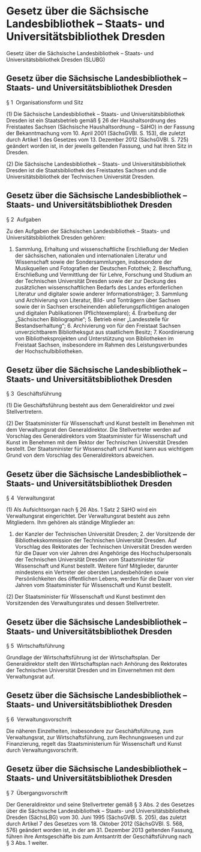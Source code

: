 # Gesetz über die Sächsische Landesbibliothek – Staats- und Universitätsbibliothek Dresden 


Gesetz über die Sächsische Landesbibliothek – Staats- und Universitätsbibliothek Dresden (SLUBG)

## Gesetz über die Sächsische Landesbibliothek – Staats- und Universitätsbibliothek Dresden 
 § 1  Organisationsform und Sitz

(1) Die Sächsische Landesbibliothek – Staats- und Universitätsbibliothek Dresden ist ein Staatsbetrieb gemäß § 26 der Haushaltsordnung des Freistaates Sachsen (Sächsische Haushaltsordnung – SäHO) in der Fassung der Bekanntmachung vom 10. April 2001 (SächsGVBl. S. 153), die zuletzt durch Artikel 1 des Gesetzes vom 13. Dezember 2012 (SächsGVBl. S. 725) geändert worden ist, in der jeweils geltenden Fassung, und hat ihren Sitz in Dresden.

(2) Die Sächsische Landesbibliothek – Staats- und Universitätsbibliothek Dresden ist die Staatsbibliothek des Freistaates Sachsen und die Universitätsbibliothek der Technischen Universität Dresden.


## Gesetz über die Sächsische Landesbibliothek – Staats- und Universitätsbibliothek Dresden 
 § 2  Aufgaben

Zu den Aufgaben der Sächsischen Landesbibliothek – Staats- und Universitätsbibliothek Dresden gehören:

1. Sammlung, Erhaltung und wissenschaftliche Erschließung der Medien der sächsischen, nationalen und internationalen Literatur und Wissenschaft sowie der Sondersammlungen, insbesondere der Musikquellen und Fotografien der Deutschen Fotothek; 2. Beschaffung, Erschließung und Vermittlung der für Lehre, Forschung und Studium an der Technischen Universität Dresden sowie der zur Deckung des zusätzlichen wissenschaftlichen Bedarfs des Landes erforderlichen Literatur und digitaler sowie anderer Informationsträger; 3. Sammlung und Archivierung von Literatur, Bild- und Tonträgern über Sachsen sowie der in Sachsen erscheinenden ablieferungspflichtigen analogen und digitalen Publikationen (Pflichtexemplare); 4. Erarbeitung der „Sächsischen Bibliographie“; 5. Betrieb einer „Landesstelle für Bestandserhaltung“; 6. Archivierung von für den Freistaat Sachsen unverzichtbarem Bibliotheksgut aus staatlichem Besitz; 7. Koordinierung von Bibliotheksprojekten und Unterstützung von Bibliotheken im Freistaat Sachsen, insbesondere im Rahmen des Leistungsverbundes der Hochschulbibliotheken. 
## Gesetz über die Sächsische Landesbibliothek – Staats- und Universitätsbibliothek Dresden 
 § 3  Geschäftsführung

(1) Die Geschäftsführung besteht aus dem Generaldirektor und zwei Stellvertretern.

(2) Der Staatsminister für Wissenschaft und Kunst bestellt im Benehmen mit dem Verwaltungsrat den Generaldirektor. Die Stellvertreter werden auf Vorschlag des Generaldirektors vom Staatsminister für Wissenschaft und Kunst im Benehmen mit dem Rektor der Technischen Universität Dresden bestellt. Der Staatsminister für Wissenschaft und Kunst kann aus wichtigem Grund von dem Vorschlag des Generaldirektors abweichen.


## Gesetz über die Sächsische Landesbibliothek – Staats- und Universitätsbibliothek Dresden 
 § 4  Verwaltungsrat

(1) Als Aufsichtsorgan nach § 26 Abs. 1 Satz 2 
SäHO wird ein Verwaltungsrat eingerichtet. Der Verwaltungsrat besteht aus zehn Mitgliedern. Ihm gehören als ständige Mitglieder an:

1. der Kanzler der Technischen Universität Dresden; 2. der Vorsitzende der Bibliothekskommission der Technischen Universität Dresden. Auf Vorschlag des Rektorates der Technischen Universität Dresden werden für die Dauer von vier Jahren drei Angehörige des Hochschulpersonals der Technischen Universität Dresden vom Staatsminister für Wissenschaft und Kunst bestellt. Weitere fünf Mitglieder, darunter mindestens ein Vertreter der obersten Landesbehörden sowie Persönlichkeiten des öffentlichen Lebens, werden für die Dauer von vier Jahren vom Staatsminister für Wissenschaft und Kunst bestellt.

(2) Der Staatsminister für Wissenschaft und Kunst bestimmt den Vorsitzenden des Verwaltungsrates und dessen Stellvertreter.


## Gesetz über die Sächsische Landesbibliothek – Staats- und Universitätsbibliothek Dresden 
 § 5  Wirtschaftsführung

Grundlage der Wirtschaftsführung ist der Wirtschaftsplan. Der Generaldirektor stellt den Wirtschaftsplan nach Anhörung des Rektorates der Technischen Universität Dresden und im Einvernehmen mit dem Verwaltungsrat auf.


## Gesetz über die Sächsische Landesbibliothek – Staats- und Universitätsbibliothek Dresden 
 § 6  Verwaltungsvorschrift

Die näheren Einzelheiten, insbesondere zur Geschäftsführung, zum Verwaltungsrat, zur Wirtschaftsführung, zum Rechnungswesen und zur Finanzierung, regelt das Staatsministerium für Wissenschaft und Kunst durch Verwaltungsvorschrift.


## Gesetz über die Sächsische Landesbibliothek – Staats- und Universitätsbibliothek Dresden 
 § 7  Übergangsvorschrift

Der Generaldirektor und seine Stellvertreter gemäß § 3 Abs. 2 des Gesetzes über die Sächsische Landesbibliothek – Staats- und Universitätsbibliothek Dresden (SächsLBG) vom 30. Juni 1995 (SächsGVBl. S. 205), das zuletzt durch Artikel 7 des Gesetzes vom 18. Oktober 2012 (SächsGVBl. S. 568, 576) geändert worden ist, in der am 31. Dezember 2013 geltenden Fassung, führen ihre Amtsgeschäfte bis zum Amtsantritt der Geschäftsführung nach § 3 Abs. 1 weiter.

